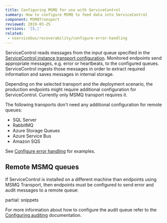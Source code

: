 ```yaml
---
title: Configuring MSMQ for use with ServiceControl
summary: How to configure MSMQ to feed data into ServiceControl
component: MSMQTransport
reviewed: 2019-03-25
versions: '[5,)'
related:
 - nservicebus/recoverability/configure-error-handling
---
```


ServiceControl reads messages from the input queue specified in the [ServiceControl instance transport configuration](creating-config-file.md#transport). Monitored endpoints send appropriate messages, e.g. error or heartbeats, to the configured queues. ServiceControl ingests those messages in order to extract required information and saves messages in internal storage. 

Depending on the selected transport and the deployment scenario, the production endpoints might require additional configuration for ServiceControl. Currently only MSMQ transport requires it.

The following transports don't need any additional configuration for remote queues:

 * SQL Server
 * RabbitMQ
 * Azure Storage Queues
 * Azure Service Bus
 * Amazon SQS

See [Configure error handling](/nservicebus/recoverability/configure-error-handling.md) for examples.


## Remote MSMQ queues

If ServiceControl is installed on a different machine than endpoints using MSMQ Transport, then endpoints must be configured to send error and audit messages to a remote queue:

partial: snippets

For more information about how to configure the audit queue refer to the [Configuring auditing](/nservicebus/operations/auditing.md#configuring-auditing) documentation.
